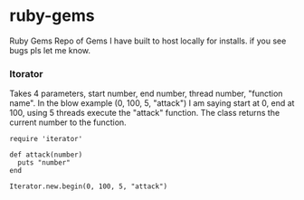 # ruby-gems
Ruby Gems
Repo of Gems I have built to host locally for installs.
if you see bugs pls let me know.


### Itorator
Takes 4 parameters, start number, end number, thread number, "function name".
In the blow example (0, 100, 5, "attack")
I am saying start at 0, end at 100, using 5 threads execute the "attack" function. The class returns the current number to the function.

```
require 'iterator'

def attack(number)
  puts "number"
end

Iterator.new.begin(0, 100, 5, "attack")
```
